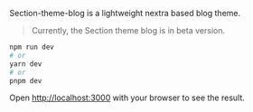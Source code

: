Section-theme-blog is a lightweight nextra based blog theme.

> Currently, the Section theme blog is in beta version.


```bash
npm run dev
# or
yarn dev
# or
pnpm dev
```

Open [http://localhost:3000](http://localhost:3000) with your browser to see the result.
